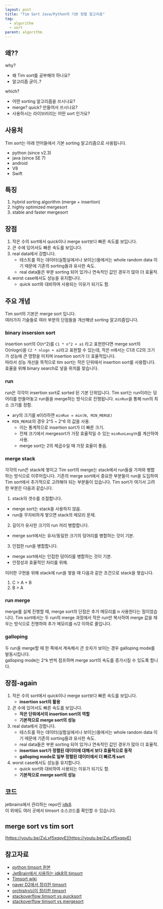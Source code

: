 ```yaml
---
layout: post
title: "Tim Sort Java/Python의 기본 정렬 알고리즘"
tag:
  - algorithm
  - sort
parent: algorithm
---
```


## 왜??

why?
- 왜 Tim sort를 공부해야 하나요?
- 알고리즘 굳이..?

which?
- 어떤 sorting 알고리즘을 쓰시나요?
- merge? quick? 만들어서 쓰시나요?
- 사용하시는 라이브러리는 어떤 sort 인가요?


## 사용처

Tim sort는 아래 언어들에서 기본 sorting 알고리즘으로 사용됩니다.

- python (since v2.3)
- java (since SE 7)
- android
- V8
- Swift

## 특징

1. hybrid sorting algorithm (merge + insertion)
2. highly optimized mergesort
3. stable and faster mergesort

## 장점

1. 작은 수의 sort에서 quick이나 merge sort보다 빠른 속도를 보입니다.
2. 큰 수에 있어서도 빠른 속도를 보입니다.
3. real data에서 강합니다.
   - 테스트를 하는 데이터(실험실에서나 보이는)들에서는 whole random data 이기 때문에 기존의 sorting들과 유사한 속도.
   - real data들은 부분 sorting 되어 있거나 연속적인 값인 경우가 많아 더 효율적.
4. worst case에서도 성능을 유지합니다.
   - quick sort와 대비하여 사용되는 이유가 되기도 함.

## 주요 개념
Tim sort의 기본은 merge sort 입니다.  
여러가지 기술들로 여러 부분의 단점들을 개선해낸 sorting 알고리즘입니다.

### binary insersion sort
insertion sort의 O(n^2)를 `C1 * n^2 + a1` 라고 표현한다면 merge sort의 O(nlogn)을 `C2 * nlogn + a2`라고 표현할 수 있는데, 작은 n에서는 C1과 C2의 크기가 성능에 큰 영향을 미치며 insertion sort가 더 효율적입니다.  
따라서 성능 개선을 목적으로 tim sort는 작은 단위에서 insertion sort를 사용합니다.  
효율을 위해 binary search로 넣을 위치를 찾습니다.

### run
run은 각각이 insertion sort로 sorted 된 기본 단위입니다.
Tim sort는 run이라는 덩어리를 만들어놓고 run들을 merge하는 방식으로 진행됩니다.
`minRun`을 통해 run의 최소 크기를 정함.
- ary의 크기를 `N`이라하면 `minRun = min(N, MIN_MERGE)`
- `MIN_MERGE`의 경우  2^5 ~ 2^6 의 값을 사용.
  - 이는 통계적으로 insertion sort가 더 빠른 크기.
  - 전체 크기에서 mergesort가 가장 효율적일 수 있는 `minRunLength`를 계산하여 사용.
  - merge sort는 2의 제곱수일 때 가장 효율이 좋음.

### merge stack
각각의 run은 stack에 쌓이고 Tim sort의 merge는 stack에서 run들을 가져와 병합하는 방식으로 이루어집니다.
기존의 merge sort에서 중요한 부분들이 run을 도입하여 Tim sort에서 추가적으로 고려해야 되는 부분들이 있습니다.
Tim sort가 여기서 고려한 부분은 다음과 같습니다.

1. stack의 갯수를 조절합니다.
  - merge sort는 stack을 사용하지 않음.
  - run을 무자비하게 쌓으면 stack의 메모리 문제.
2. 길이가 유사한 크기의 run 끼리 병합합니다.
  - merge sort에서는 유사/동일한 크기의 덩어리를 병합하는 것이 기본.
3. 인접한 run을 병합합니다.
  - merge sort에서는 인접한 덩어리를 병합하는 것이 기본.
  - 안정성과 효율적인 처리를 위해.
  
이러한 구현을 위해 stack에 run을 쌓을 때 다음과 같은 조건으로 stack을 쌓습니다.

1. C > A + B
2. B > A

### run merge
merge를 실제 진행할 때, merge sort의 단점은 추가 메모리를 n 사용한다는 점이었습니다.
Tim sort에서는 두 run의 merge 과정에서 작은 run만 복사하여 merge 값을 채우는 방식으로 진행하여 추가 메모리를 n/2 이하로 줄입니다.

### galloping
두 run을 merge할 때 한 쪽에서 계속해서 큰 숫자가 보이는 경우 galloping mode를 발동시킵니다.  
galloping mode는 2^k 번씩 점프하며 merge sort의 속도를 증가시킬 수 있도록 합니다.

## 장점-again

1. 작은 수의 sort에서 quick이나 merge sort보다 빠른 속도를 보입니다.
   - **insertion sort의 활용**
2. 큰 수에 있어서도 빠른 속도를 보입니다.
   - **작은 단위에서의 insertion sort의 역할**
   - **기본적으로 merge sort의 성능**
3. real data에서 강합니다.
   - 테스트를 하는 데이터(실험실에서나 보이는)들에서는 whole random data 이기 때문에 기존의 sorting들과 유사한 속도.
   - real data들은 부분 sorting 되어 있거나 연속적인 값인 경우가 많아 더 효율적.
   - **insertion sort가 정렬된 데이터에 대해서 보다 효율적으로 동작**
   - **galloping mode로 일부 정렬된 데이터에서 더 빠르게 sort**
4. worst case에서도 성능을 유지합니다.
   - quick sort와 대비하여 사용되는 이유가 되기도 함.
   - **기본적으로 merge sort의 성능**

## 코드

jetbrains에서 관리하는 repo인 [jdk8](https://github.com/JetBrains/jdk8u_jdk/blob/master/src/share/classes/java/util/TimSort.java).  
이 외에도 여러 곳에서 timsort 소스코드를 확인할 수 있습니다.

## merge sort vs tim sort

[https://youtu.be/ZxLxf5xqqyE](https://youtu.be/ZxLxf5xqqyE)

## 참고자료

- [python timsort 원본](http://svn.python.org/projects/python/trunk/Objects/listsort.txt)  
- [JetBrain에서 사용하는 jdk8의 timsort](https://github.com/JetBrains/jdk8u_jdk/blob/master/src/share/classes/java/util/TimSort.java)  
- [Timsort wiki](https://en.wikipedia.org/wiki/Timsort)  
- [naver D2에서 정리한 timsort](https://d2.naver.com/helloworld/0315536)  
- [orchistro님이 정리한 timsort](https://orchistro.tistory.com/175)  
- [stackoverflow timsort vs quicksort](https://stackoverflow.com/questions/7770230/comparison-between-timsort-and-quicksort)  
- [stackoverflow timsort vs mergesort](https://cs.stackexchange.com/questions/84168/is-timsort-more-efficient-than-merge-sort-and-why)  